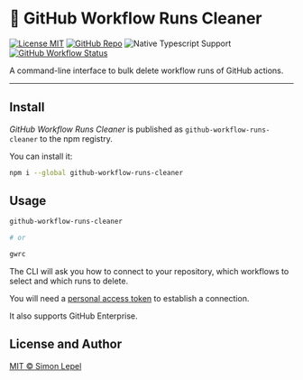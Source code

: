 # 🧹 GitHub Workflow Runs Cleaner

[![License MIT](https://img.shields.io/badge/license-MIT-cccccc)](http://simbo.mit-license.org/)
[![GitHub Repo](https://img.shields.io/badge/repo-public-87ceeb)](https://github.com/simbo/github-workflow-runs-cleaner)
![Native Typescript Support](https://img.shields.io/badge/types-Typescript-0c7dbe)
[![GitHub Workflow Status](https://img.shields.io/github/actions/workflow/status/simbo/github-workflow-runs-cleaner/ci.yml?branch=main)](https://github.com/simbo/github-workflow-runs-cleaner/actions/workflows/ci.yml)

A command-line interface to bulk delete workflow runs of GitHub actions.

---

## Install

_GitHub Workflow Runs Cleaner_ is published as `github-workflow-runs-cleaner` to
the npm registry.

You can install it:

```sh
npm i --global github-workflow-runs-cleaner
```

## Usage

```sh
github-workflow-runs-cleaner

# or

gwrc
```

The CLI will ask you how to connect to your repository, which workflows to
select and which runs to delete.

You will need a [personal access token](https://github.com/settings/tokens) to
establish a connection.

It also supports GitHub Enterprise.

## License and Author

[MIT &copy; Simon Lepel](https://simbo.mit-license.org/)
